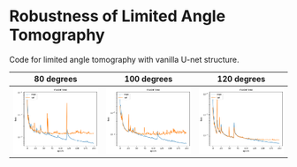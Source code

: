 # Robustness of Limited Angle Tomography

Code for limited angle tomography with vanilla U-net structure.


| 80 degrees| 100 degrees | 120 degrees |
|:---------:|:---------:|:---------:|
| ![80](./figures/80.png) | ![100](./figures/100.png) | ![120](./figures/120.png) |

